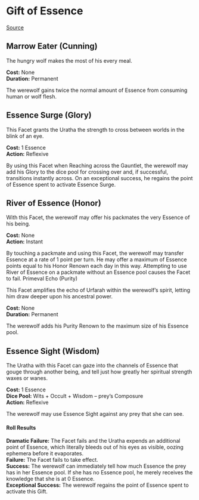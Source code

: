 # Gift of Essence

[Source](http://theonyxpath.com/the-giver-of-gifts-2-werewolf-the-forsaken/)

## Marrow Eater (Cunning)

The hungry wolf makes the most of his every meal.

**Cost:** None\
**Duration:** Permanent

The werewolf gains twice the normal amount of Essence from consuming human or wolf flesh.

## Essence Surge (Glory)

This Facet grants the Uratha the strength to cross between worlds in the blink of an eye.

**Cost:** 1 Essence\
**Action:** Reflexive

By using this Facet when Reaching across the Gauntlet, the werewolf may add his Glory to the dice pool for crossing over and, if successful, transitions instantly across. On an exceptional success, he regains the point of Essence spent to activate Essence Surge.

## River of Essence (Honor)

With this Facet, the werewolf may offer his packmates the very Essence of his being.

**Cost:** None\
**Action:** Instant

By touching a packmate and using this Facet, the werewolf may transfer Essence at a rate of 1 point per turn. He may offer a maximum of Essence points equal to his Honor Renown each day in this way. Attempting to use River of Essence on a packmate without an Essence pool causes the Facet to fail.
Primeval Echo (Purity)

This Facet amplifies the echo of Urfarah within the werewolf’s spirit, letting him draw deeper upon his ancestral power.

**Cost:** None\
**Duration:** Permanent

The werewolf adds his Purity Renown to the maximum size of his Essence pool.

## Essence Sight (Wisdom)

The Uratha with this Facet can gaze into the channels of Essence that gouge through another being, and tell just how greatly her spiritual strength waxes or wanes.

**Cost:** 1 Essence\
**Dice Pool:** Wits + Occult + Wisdom – prey’s Composure\
**Action:** Reflexive

The werewolf may use Essence Sight against any prey that she can see.

#### Roll Results

**Dramatic Failure:** The Facet fails and the Uratha expends an additional point of Essence, which literally bleeds out of his eyes as visible, oozing ephemera before it evaporates.\
**Failure:** The Facet fails to take effect.\
**Success:** The werewolf can immediately tell how much Essence the prey has in her Essence pool. If she has no Essence pool, he merely receives the knowledge that she is at 0 Essence.\
**Exceptional Success:** The werewolf regains the point of Essence spent to activate this Gift.
